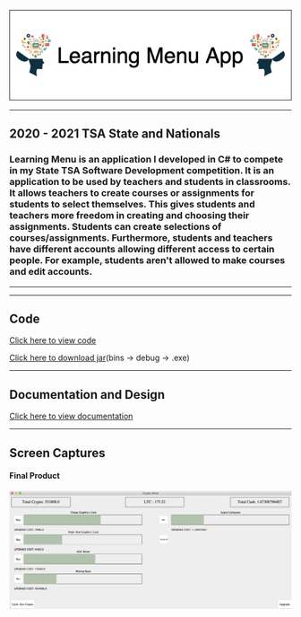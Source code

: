 
![Logo](CONTENTS/LearningMenu.png)
___

## 2020 - 2021 TSA State and Nationals
### Learning Menu is an application I developed in C# to compete in my State TSA Software Development competition. It is an application to be used by teachers and students in classrooms. It allows teachers to create courses or assignments for students to select themselves. This gives students and teachers more freedom in creating and choosing their assignments. Students can create selections of courses/assignments. Furthermore, students and teachers have different accounts allowing different access to certain people. For example, students aren't allowed to make courses and edit accounts.  

___
___

## Code

[Click here to view code](https://github.com/ethanbowles03/2020CP2Project/blob/main/LearningMenu/src/code)

[Click here to download jar](https://github.com/ethanbowles03/2020-2021Prg2Port/blob/main/LearningMenu/src/MenuProgramEB.zip?raw=true)(bins -> debug -> .exe)

___

## Documentation and Design

[Click here to view documentation](https://github.com/ethanbowles03/2020-2021Prg2Port/blob/main/LearningMenu/CONTENTS/SchoolCoursePortfolioTSADocument.pdf)

___

## Screen Captures

#### Final Product

![img](CONTENTS/CryptoMinerSC.png)



